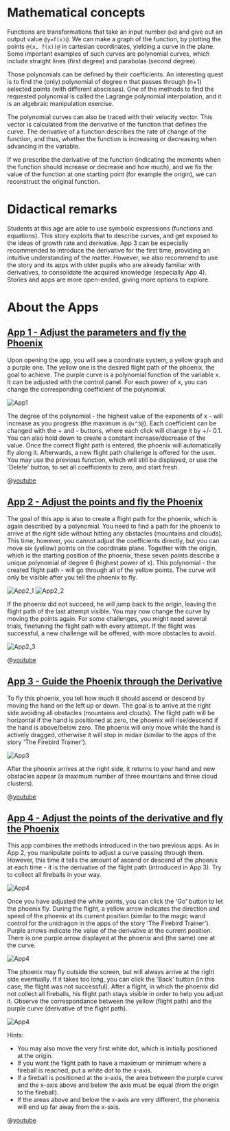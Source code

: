 # Mathematical concepts
Functions are transformations that take an input number `@x@` and give out an output value `@y=f(x)@`. We can make a graph of the function, by plotting the points `@(x, f(x))@` in cartesian coordinates, yielding a curve in the plane. Some important examples of such curves are polynomial curves, which include straight lines (first degree) and parabolas (second degree).

Those polynomials can be defined by their coefficients. An interesting quest is to find the (only) polynomial of degree n that passes through (n+1) selected points (with different abscissas). One of the methods to find the requested polynomial is called the Lagrange polynomial interpolation, and it is an algebraic manipulation exercise.

The polynomial curves can also be traced with their velocity vector. This vector is calculated from the derivative of the function that defines the curve. The derivative of a function describes the rate of change of the function, and thus, whether the function is increasing or decreasing when advancing in the variable.

If we prescribe the derivative of the function (indicating the moments when the function should increase or decrease and how much), and we fix the value of the function at one starting point (for example the origin), we can reconstruct the original function.



# Didactical remarks
Students at this age are able to use symbolic expressions (functions and equations). This story exploits that to describe curves, and get exposed to the ideas of growth rate and derivative. App 3 can be especially recommended to introduce the derivative for the first time, providing an intuitive understanding of the matter. However, we also recommend to use the story and its apps with older pupils who are already familiar with derivatives, to consolidate the acquired knowledge (especially App 4). Stories and apps are more open-ended, giving more options to explore.

# About the Apps

## [App 1 - Adjust the parameters and fly the Phoenix]($HUB_URL/apps/?appNumber=0&story=fire-3)

Upon opening the app, you will see a coordinate system, a yellow graph and a purple one. The yellow one is the desired flight path of the phoenix, the goal to achieve. The purple curve is a polynomial function of the variable x. It can be adjusted with the control panel. For each power of x, you can change the corresponding coefficient of the polynomial.

![App1](/stories/fire-3/img/_align-center_/app1.png)

The degree of the polynomial - the highest value of the exponents of x - will increase as you progress (the maximum is `@x^3@`). Each coefficient can be changed with the + and - buttons, where each click will change it by +/- 0.1. You can also hold down to create a constant increase/decrease of the value. Once the correct flight path is entered, the phoenix will automatically fly along it. Afterwards, a new flight path challenge is offered for the user. You may use the previous function, which will still be displayed, or use the 'Delete' button, to set all coefficients to zero, and start fresh.

@[youtube](Vgkz6XrMVIM?_align-center_)

## [App 2 - Adjust the points and fly the Phoenix]($HUB_URL/apps/?appNumber=1&story=fire-3)

The goal of this app is also to create a flight path for the phoenix, which is again described by a polynomial. You need to find a path for the phoenix to arrive at the right side without hitting any obstacles (mountains and clouds). This time, however, you cannot adjust the coefficients directly, but you can move six (yellow) points on the coordinate plane. Together with the origin, which is the starting position of the phoenix, these seven points describe a unique polynomial of degree 6 (highest power of x). This polynomial - the created flight path - will go through all of the yellow points. The curve will only be visible after you tell the phoenix to fly.

![App2_1](/stories/fire-3/img/2_1.png)
![App2_2](/stories/fire-3/img/2_2.png)

If the phoenix did not succeed, he will jump back to the origin, leaving the flight path of the last attempt visible. You may now change the curve by moving the points again. For some challenges, you might need several trials, finetuning the flight path with every attempt. If the flight was successful, a new challenge will be offered, with more obstacles to avoid.

![App2_3](/stories/fire-3/img/_align-center_/2_3.png)

@[youtube](4tz4YHZZWYY?_align-center_)

## [App 3 - Guide the Phoenix through the Derivative]($HUB_URL/apps/?appNumber=2&story=fire-3)

To fly this phoenix, you tell how much it should ascend or descend by moving the hand on the left up or down. The goal is to arrive at the right side avoiding all obstacles (mountains and clouds). The flight path will be horizontal if the hand is positioned at zero, the phoenix will rise/descend if the hand is above/below zero. The phoenix will only move while the hand is actively dragged, otherwise it will stop in midair (similar to the apps of the story 'The Firebird Trainer').

![App3](/stories/fire-3/img/_align-center_/3.png)

After the phoenix arrives at the right side, it returns to your hand and new obstacles appear (a maximum number of three mountains and three cloud clusters).

@[youtube](xu9rp0zH3vQ?_align-center_)

## [App 4 - Adjust the points of the derivative and fly the Phoenix]($HUB_URL/apps/?appNumber=3&story=fire-3)

This app combines the methods introduced in the two previous apps. As in App 2, you manipulate points to adjust a curve passing through them. However, this time it tells the amount of ascend or descend of the phoenix at each time - it is the derivative of the flight path (introduced in App 3). Try to collect all fireballs in your way.

![App4](/stories/fire-3/img/_align-center_/4_1.png)

Once you have adjusted the white points, you can click the 'Go' button to let the phoenix fly. During the flight, a yellow arrow indicates the direction and speed of the phoenix at its current position (similar to the magic wand control for the unidragon in the apps of the story 'The Firebird Trainer'). Purple arrows indicate the value of the derivative at the current position. There is one purple arrow displayed at the phoenix and (the same) one at the curve.

![App4](/stories/fire-3/img/_align-center_/4_2.png)

The phoenix may fly outside the screen, but will always arrive at the right side eventually. If it takes too long, you can click the 'Back' button (in this case, the flight was not successful). After a flight, in which the phoenix did not collect all fireballs, his flight path stays visible in order to help you adjust it. Observe the correspondance between the yellow (flight path) and the purple curve (derivative of the flight path).

![App4](/stories/fire-3/img/_align-center_/4_3.png)

Hints:
* You may also move the very first white dot, which is initially positioned at the origin.
* If you want the flight path to have a maximum or minimum where a fireball is reached, put a white dot to the x-axis.
* If a fireball is positioned at the x-axis, the area between the purple curve and the x-axis above and below the axis must be equal (from the origin to the fireball).
* If the areas above and below the x-axis are very different, the phonenix will end up far away from the x-axis.

@[youtube](-z5_LG3fgTY?_align-center_)
